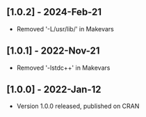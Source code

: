 ## [1.0.2] - 2024-Feb-21

- Removed '-L/usr/lib/' in Makevars


## [1.0.1] - 2022-Nov-21

- Removed '-lstdc++' in Makevars


## [1.0.0] - 2022-Jan-12

- Version 1.0.0 released, published on CRAN